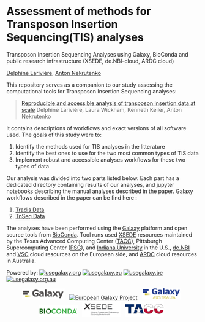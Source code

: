 # Assessment of methods for Transposon Insertion Sequencing(TIS) analyses


Transposon Insertion Sequencing Analyses using Galaxy, BioConda and public research infrastructure (XSEDE, de.NBI-cloud, ARDC cloud)


[Delphine Larivière](https://github.com/Delphine-L),
[Anton Nekrutenko](https://github.com/nekrut)

This repository serves as a companion to our study assessing the computational tools for Transposon Insertion Sequencing analyses:

> [Reproducible and accessible analysis of transposon insertion data at scale](https://www.biorxiv.org/content/10.1101/2020.05.19.105429v1) Delphine Larivière, Laura Wickham, Kenneth Keiler, Anton Nekrutenko


It contains descriptions of workflows and exact versions of all software used. The goals of this study were to:

 1. Identify the methods used for TIS analyses in the litterature
 2. Identify the best ones to use for the two most common types of TIS data
 3. Implement robust and accessible analyses workflows for these two types of data

Our analysis was divided into two parts listed below. Each part has a dedicated directory containing results of our analyses, and jupyter notebooks describing the manual analyses described in the paper. Galaxy workflows described in the paper can be find here :

  1. [Tradis Data](https://usegalaxy.org/u/delphinel/w/tradis-analysis)
  2. [TnSeq Data](https://usegalaxy.org/u/delphinel/w/tnseq-analysis)


 The analyses have been performed using the [Galaxy](http://galaxyproject.org) platform and open source tools from [BioConda](https://bioconda.github.io/). Tool runs used [XSEDE](https://www.xsede.org/) resources maintained by the Texas Advanced Computing Center ([TACC](https://www.tacc.utexas.edu/)), Pittsburgh Supercomputing Center ([PSC](https://www.psc.edu/)), and [Indiana University](https://jetstream-cloud.org/) in the U.S., [de.NBI](https://www.denbi.de/) and [VSC](https://www.vscentrum.be) cloud resources on the European side, and [ARDC](https://ardc.edu.au) cloud resources in Australia.


 Powered by: [![usegalaxy.org](https://img.shields.io/static/v1?label=usegalaxy&message=org&color=green)](https://usegalaxy.org)
 [![usegalaxy.eu](https://img.shields.io/static/v1?label=usegalaxy&message=eu&color=green)](https://usegalaxy.eu)
 [![usegalaxy.be](https://img.shields.io/static/v1?label=usegalaxy&message=be&color=green)](https://usegalaxy.be)
 [![usegalaxy.org.au](https://img.shields.io/static/v1?label=usegalaxy&message=org.au&color=green)](https://usegalaxy.org.au)


 <p align="center">
  <a href="https://galaxyproject.org">   <img src="Images/galaxy_logo.png" width= "22%" alt="Galaxy Project" /></a> &nbsp;
  <a href="https://galaxyproject.eu">    <img src="https://raw.githubusercontent.com/usegalaxy-eu/branding/master/galaxy-eu/galaxy-eu.256.png" width= "20%" alt="European Galaxy Project" /></a> &nbsp;
  <a href="https://https://usegalaxy-au.github.io/">    <img src="Images/galaxy_australia.png" width="20%" alt="Australian Galaxy Project" /></a> &nbsp;
  <a href="https://bioconda.org">        <img src="Images/bioconda_logo.png" width="20%" alt="bioconda" /></a> &nbsp;
  <a href="https://xsede.org">           <img src="Images/xsede_logo.png" width="20%" alt="XSEDE" /></a> &nbsp;
  <a href="https://www.tacc.utexas.edu"> <img src="Images/tacc_logo.png" width="20%" alt="TACC" /></a> &nbsp;
  </p>
